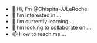 - 👋 Hi, I’m @Chispita-JJLaRoche
- 👀 I’m interested in ...
- 🌱 I’m currently learning ...
- 💞️ I’m looking to collaborate on ...
- 📫 How to reach me ...

<!---
Chispita-JJLaRoche/Chispita-JJLaRoche is a ✨ special ✨ repository because its `README.md` (this file) appears on your GitHub profile.
You can click the Preview link to take a look at your changes.
--->
